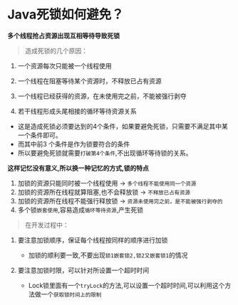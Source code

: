 # Java死锁如何避免？ 

**多个线程抢占资源出现互相等待导致死锁**

> 造成死锁的⼏个原因： 

1. ⼀个资源每次只能被⼀个线程使⽤ 
2. ⼀个线程在阻塞等待某个资源时，不释放已占有资源 

3. ⼀个线程已经获得的资源，在未使⽤完之前，不能被强⾏剥夺 

4. 若⼲线程形成头尾相接的循环等待资源关系 

- 这是造成死锁必须要达到的4个条件，如果要避免死锁，只需要不满⾜其中某⼀个条件即可。
- ⽽其中前3 个条件是作为锁要符合的条件
- 所以要避免死锁就需要`打破第4个条件`,不出现循环等待锁的关系。 

**这样记忆没有意义,所以换一种记忆的方式,锁的特点**

1. 加锁的资源只能同时被一个线程使用 -> `多个线程不能使用同一个资源`
2. 加锁的资源所在线程就算阻塞,也不会释放锁 -> `不释放已占有资源 `
3. 加锁的资源所在线程不能强行释放锁 -> `资源未使⽤完之前，是不能被强⾏剥夺的 `
4. 多个锁`嵌套使用`,容易造成`循环等待资源`,产生死锁

> 在开发过程中： 

1. 要注意加锁顺序，保证每个线程按同样的顺序进⾏加锁 
   - 加锁的顺利要一致,不要出现`锁1嵌套锁2,锁2又嵌套锁1`的情况

2. 要注意加锁时限，可以针对所设置⼀个超时时间 
   - Lock锁里面有一个`tryLock`的方法,可以设置一个超时时间,可以利用这个方法做一个`获取锁时间上的限制`

